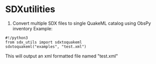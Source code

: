 # SDXutilities
1. Convert multiple SDX files to single QuakeML catalog using ObsPy inventory
Example: 
```
#!/python3
from sdx_utils import sdxtoquakeml
sdxtoquakeml("examples", "test.xml")
```
This will output an xml formatted file named "test.xml"
